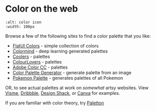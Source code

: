 # Color on the web

```{image} /images/if_rainbow.png
:alt: color icon
:width: 100px
```

Browse a few of the following sites to find a color palette that you like:

- [FlatUI Colors](https://flatuicolors.com/) - simple collection of colors
- [Colormind](http://colormind.io/) - deep learning generated palettes
- [Coolers](https://coolors.co/) - palettes
- [ColourLovers](http://www.colourlovers.com/palettes/most-loved/all-time/meta) - palettes
- [Adobe Color CC](https://color.adobe.com/explore/?filter=most-popular&time=month) - palettes
- [Color Palette Generator](https://www.degraeve.com/color-palette/) - generate palette from an image
- [Pokemon Palette](https://pokepalettes.com/) - generates palettes of all Pokemon

OR, to see actual palettes at work on *somewhat* artsy websites. View [Visme](https://visme.co/blog/website-color-schemes/), [Dribbble](https://dribbble.com/shots/popular/web-design), [Design Shack](https://designshack.net/articles/trends/best-website-color-schemes/), or [Canva](https://www.canva.com/learn/website-color-schemes/) for examples.

If you are familiar with color theory, try [Paletton](https://www.paletton.com/#uid=1000u0kllllaFw0g0qFqFg0w0aF)

